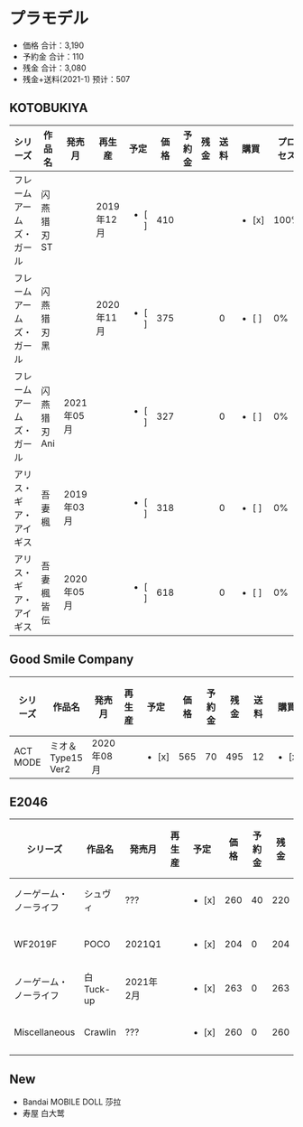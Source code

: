# プラモデル

- 価格 合计：3,190
- 予約金 合计：110
- 残金 合计：3,080
- 残金+送料(2021-1) 预计：507

## KOTOBUKIYA
| シリーズ | 作品名 | 発売月 | 再生産 | 予定 | 価格 | 予約金 | 残金 | 送料 | 購買 | プロセス |
| --- | --- | --- | --- | --- | --- | --- | --- | --- | --- | --- |
| フレームアームズ・ガール | 闪燕猎刃 ST | | 2019年12月 | <ul><li> [ ] </li></ul> | 410 | | | | <ul><li> [x] </li></ul> | 100% |
| フレームアームズ・ガール | 闪燕猎刃 黑 | | 2020年11月 | <ul><li> [ ] </li></ul> | 375 | | | 0 | <ul><li> [ ] </li></ul> | 0% |
| フレームアームズ・ガール | 闪燕猎刃 Ani | 2021年05月 | | <ul><li> [ ] </li></ul> | 327 | | | 0 | <ul><li> [ ] </li></ul> | 0% |
| アリス・ギア・アイギス | 吾妻楓 | 2019年03月 | | <ul><li> [ ] </li></ul> | 318 | | | 0 | <ul><li> [ ] </li></ul> | 0% |
| アリス・ギア・アイギス | 吾妻楓 皆伝 | 2020年05月 | | <ul><li> [ ] </li></ul> | 618 | | | 0 | <ul><li> [ ] </li></ul> | 0% |


## Good Smile Company
| シリーズ | 作品名 | 発売月 | 再生産 | 予定 | 価格 | 予約金 | 残金 | 送料 | 購買 | プロセス |
| --- | --- | --- | --- | --- | --- | --- | --- | --- | --- | --- |
| ACT MODE | ミオ＆Type15 Ver2 | 2020年08月 | | <ul><li> [x] </li></ul> | 565 | 70 | 495 | 12 | <ul><li> [x] </li></ul> | 0% |


## E2046
| シリーズ | 作品名 | 発売月 | 再生産 | 予定 | 価格 | 予約金 | 残金 | 送料 | 購買 | プロセス |
| --- | --- | --- | --- | --- | --- | --- | --- | --- | --- | --- |
| ノーゲーム・ノーライフ | シュヴィ | ??? | | <ul><li> [x] </li></ul> | 260 | 40 | 220 | 15 | <ul><li> [ ] </li></ul> | 0% |
| WF2019F | POCO | 2021Q1 | | <ul><li> [x] </li></ul> | 204 | 0 | 204 | 15 | <ul><li> [ ] </li></ul> | 0% |
| ノーゲーム・ノーライフ | 白 Tuck-up | 2021年2月 | | <ul><li> [x] </li></ul> | 263 | 0 | 263 | 15 | <ul><li> [ ] </li></ul> | 0% |
| Miscellaneous| Crawlin | ??? | | <ul><li> [x] </li></ul> | 260 | 0 | 260 | 15 | <ul><li> [ ] </li></ul> | 0% |

## New
- Bandai MOBILE DOLL 莎拉
- 寿屋 白大鹫
